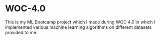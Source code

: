 # WOC-4.0
This is my ML Bootcamp project which I made during WOC 4.0 in which I implemented various machine learning algorithms on different datasets provided to me. 
